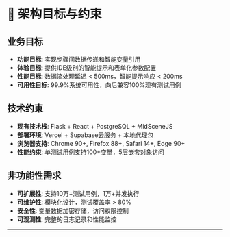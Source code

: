 # 🎯 架构目标与约束

## 业务目标
- **功能目标**: 实现步骤间数据传递和智能变量引用
- **体验目标**: 提供IDE级别的智能提示和表单化参数配置
- **性能目标**: 数据流处理延迟 < 500ms，智能提示响应 < 200ms
- **可用性目标**: 99.9%系统可用性，向后兼容100%现有测试用例

## 技术约束
- **现有技术栈**: Flask + React + PostgreSQL + MidSceneJS
- **部署环境**: Vercel + Supabase云服务 + 本地代理包
- **浏览器支持**: Chrome 90+, Firefox 88+, Safari 14+, Edge 90+
- **性能约束**: 单测试用例支持100+变量，5层嵌套对象访问

## 非功能性需求
- **可扩展性**: 支持10万+测试用例，1万+并发执行
- **可维护性**: 模块化设计，测试覆盖率 > 80%
- **安全性**: 变量数据加密存储，访问权限控制
- **可观测性**: 完整的日志记录和性能监控

---
